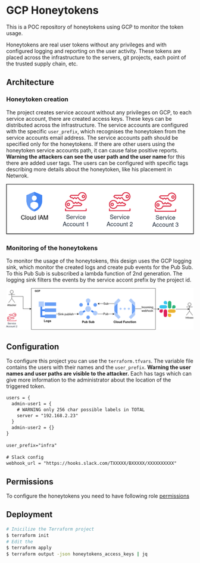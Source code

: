 # GCP Honeytokens

This is a POC repository of honeytokens using GCP to monitor the token usage.

Honeytokens are real user tokens without any privileges and with configured logging and reporting on the user activity.
These tokens are placed across the infrastructure to the servers, git projects, each point of the trusted supply chain, etc. 

## Architecture

### Honeytoken creation
The project creates service account without any privileges on GCP, to each service account, there are created access keys. These keys can be distributed across the infrastructure.
The service accounts are configured with the specific `user_prefix`, which recognises the honeytoken from the service accounts email address. 
The service accounts path should be specified only for the honeytokens. If there are other users using the honeytoken service accounts path, it can cause false positive reports.
<b> Warning the attackers can see the user path and the user name </b> for this there are added user tags.
The users can be configured with specific tags describing more details about the honeytoken, like his placement in Netwrok.

![](docs/iam.png)

### Monitoring of the honeytokens
To monitor the usage of the honeytokens, this design uses the GCP logging sink, which monitor the created logs and create pub events for the Pub Sub. To this Pub Sub is subscribed a lambda function of 2nd generation. The logging sink filters the events by the service accont prefix by the project id.

![](docs/infra.png)

## Configuration
To configure this project you can use the `terraform.tfvars`.
The variable file contains the users with their names and the `user_prefix`.
<b>Warning the user names and user paths are visible to the attacker.</b>
Each has tags which can give more information to the administrator about the location
of the triggered token.

```
users = {
  admin-user1 = {
    # WARNING only 256 char possible labels in TOTAL
    server = "192.168.2.23"
  }
  admin-user2 = {}
}

user_prefix="infra"

# Slack config
webhook_url = "https://hooks.slack.com/TXXXXX/BXXXXX/XXXXXXXXXX"
```

## Permissions
To configure the honeytokens you need to have following role [permissions](./permissions.txt)

## Deployment

```bash
# Inicilize the Terraform project
$ terraform init
# Edit the 
$ terraform apply
$ terraform output -json honeytokens_access_keys | jq
```